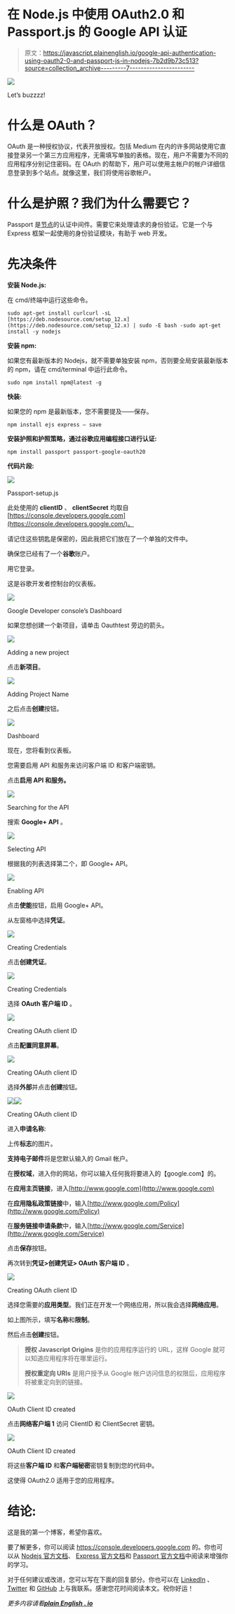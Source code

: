 # 在 Node.js 中使用 OAuth2.0 和 Passport.js 的 Google API 认证

> 原文：<https://javascript.plainenglish.io/google-api-authentication-using-oauth2-0-and-passport-js-in-nodejs-7b2d9b73c513?source=collection_archive---------7----------------------->

![](img/83e53725969e95e0b9063f56599f5cf7.png)

Let’s buzzzz!

# 什么是 OAuth？

OAuth 是一种授权协议，代表开放授权。包括 Medium 在内的许多网站使用它直接登录另一个第三方应用程序，无需填写单独的表格。现在，用户不需要为不同的应用程序分别记住密码。在 OAuth 的帮助下，用户可以使用主帐户的帐户详细信息登录到多个站点。就像这里，我们将使用谷歌帐户。

# 什么是护照？我们为什么需要它？

Passport 是[节点](http://nodejs.org/)的认证中间件。需要它来处理请求的身份验证。它是一个与 Express 框架一起使用的身份验证模块，有助于 web 开发。

# 先决条件

**安装 Node.js:**

在 cmd/终端中运行这些命令。

```
sudo apt-get install curlcurl -sL [https://deb.nodesource.com/setup_12.x](https://deb.nodesource.com/setup_12.x) | sudo -E bash -sudo apt-get install -y nodejs
```

**安装 npm:**

如果您有最新版本的 Nodejs，就不需要单独安装 npm，否则要全局安装最新版本的 npm，请在 cmd/terminal 中运行此命令。

```
sudo npm install npm@latest -g
```

**快装:**

如果您的 npm 是最新版本，您不需要提及——保存。

```
npm install ejs express — save
```

**安装护照和护照策略，通过谷歌应用编程接口进行认证:**

```
npm install passport passport-google-oauth20
```

**代码片段:**

![](img/241b6d5bc79df9303d764fca8affc6b2.png)

Passport-setup.js

此处使用的 **clientID** 、 **clientSecret** 均取自[https://console.developers.google.com](https://console.developers.google.com/)。

请记住这些钥匙是保密的，因此我把它们放在了一个单独的文件中。

确保您已经有了一个**谷歌**账户。

用它登录。

这是谷歌开发者控制台的仪表板。

![](img/5ce870830a1b3b07a0bb68ff2989c47d.png)

Google Developer console’s Dashboard

如果您想创建一个新项目，请单击 Oauthtest 旁边的箭头。

![](img/25b1dbbfee4c7454dfca3fc8686d37c1.png)

Adding a new project

点击**新项目**。

![](img/a80c20312fe79774f4a7ee1726a3b4f4.png)

Adding Project Name

之后点击**创建**按钮。

![](img/8baa4c6914abb3b6740f1b0b45d5ceb2.png)

Dashboard

现在，您将看到仪表板。

您需要启用 API 和服务来访问客户端 ID 和客户端密钥。

点击**启用 API 和服务。**

![](img/d2536d4f892e746628954dc03cdf3593.png)

Searching for the API

搜索 **Google+ API** 。

![](img/18ee87cb908de1cd85e0c8ca528c724a.png)

Selecting API

根据我的列表选择第二个，即 Google+ API。

![](img/8ae5cf449cef118696ebc9578c18f466.png)

Enabling API

点击**使能**按钮，启用 Google+ API。

从左窗格中选择**凭证**。

![](img/846d2cea282e10a56c854f0376d6920a.png)

Creating Credentials

点击**创建凭证**。

![](img/8e6c01627e51a85448a1741aba39b6d0.png)

Creating Credentials

选择 **OAuth 客户端 ID** 。

![](img/64412e62ab94fe559daf73d1485c0668.png)

Creating OAuth client ID

点击**配置同意屏幕**。

![](img/e895423b6fd0df5befd0ae91b4eac421.png)

Creating OAuth client ID

选择**外部**并点击**创建**按钮。

![](img/0d2e9358a997f768e76fff2cb8717355.png)![](img/e68288d525559433e80546f73974c7f8.png)

Creating OAuth client ID

进入**申请名称**:

上传**标志**的图片。

**支持电子邮件**将是您默认输入的 Gmail 帐户。

在**授权域**，进入你的网站，你可以输入任何我将要进入的【google.com】的。

在**应用主页链接**，进入[http://www.google.com](http://www.google.com)

在**应用隐私政策链接**中，输入[http://www.google.com/Policy](http://www.google.com/Policy)

在**服务链接申请条款**中，输入[http://www.google.com/Service](http://www.google.com/Service)

点击**保存**按钮。

再次转到**凭证>创建凭证> OAuth 客户端 ID** 。

![](img/c47522cfbbc032bf2743d06a9e301f6f.png)

Creating OAuth client ID

选择您需要的**应用类型**。我们正在开发一个网络应用，所以我会选择**网络应用**。

如上图所示，填写**名称**和**限制**。

然后点击**创建**按钮。

> **授权 Javascript Origins** 是你的应用程序运行的 URL，这样 Google 就可以知道应用程序将在哪里运行。
> 
> **授权重定向 URIs** 是用户授予从 Google 帐户访问信息的权限后，应用程序将被重定向到的链接。

![](img/bce063b44941665a8635f9de6e89b000.png)

OAuth Client ID created

点击**网络客户端 1** 访问 ClientID 和 ClientSecret 密钥。

![](img/548494f62cafe5795ae9c6b2943a76bf.png)

OAuth Client ID created

将这些**客户端 ID** 和**客户端秘密**密钥复制到您的代码中。

这使得 OAuth2.0 适用于您的应用程序。

# 结论:

这是我的第一个博客，希望你喜欢。

要了解更多，你可以阅读 https://console.developers.google.com 的。你也可以从 [Nodejs 官方文档](https://nodejs.org/en/docs/)、 [Express 官方文档](https://expressjs.com/)和 [Passport 官方文档](http://www.passportjs.org/)中阅读来增强你的学习。

对于任何建议或改进，您可以写在下面的回复部分。你也可以在 [LinkedIn](https://www.linkedin.com/in/ishu-khanchi-66577313b/) 、 [Twitter](http://www.twitter.com/ishukhanchi) 和 [GitHub](http://www.github.com/ishukhanchi) 上与我联系。感谢您花时间阅读本文。祝你好运！

*更多内容请看*[***plain English . io***](http://plainenglish.io/)